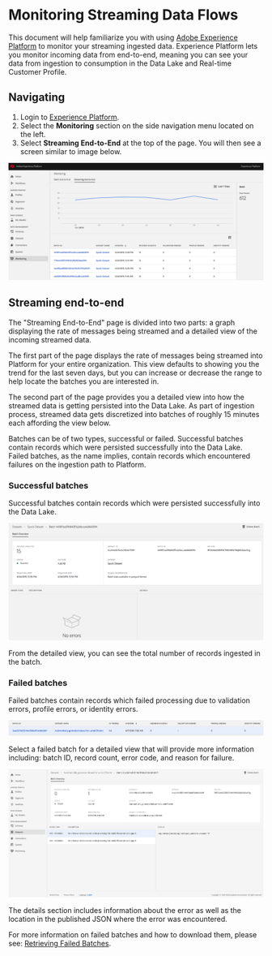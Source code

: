# Monitoring Streaming Data Flows
This document will help familiarize you with using [Adobe Experience Platform][platform] to monitor your streaming ingested data. Experience Platform lets you monitor incoming data from end-to-end, meaning you can see your data from ingestion to consumption in the Data Lake and Real-time Customer Profile.

## Navigating 
1. Login to [Experience Platform][platform]. 
2. Select the **Monitoring** section on the side navigation menu located on the left. 
3. Select **Streaming End-to-End** at the top of the page. You will then see a screen similar to image below.

![](images/aep-streaming-end-to-end.png)

## Streaming end-to-end
The "Streaming End-to-End" page is divided into two parts: a graph displaying the rate of messages being streamed and a detailed view of the incoming streamed data.

The first part of the page displays the rate of messages being streamed into Platform for your entire organization. This view defaults to showing you the trend for the last seven days, but you can increase or decrease the range to help locate the batches you are interested in. 

The second part of the page provides you a detailed view into how the streamed data is getting persisted into the Data Lake. As part of ingestion process, streamed data gets discretized into batches of roughly 15 minutes each affording the view below. 

Batches can be of two types, successful or failed. Successful batches contain records which were persisted successfully into the Data Lake. Failed batches, as the name implies, contain records which encountered failures on the ingestion path to Platform. 

### Successful batches 
Successful batches contain records which were persisted successfully into the Data Lake.   

![](images/streaming-end-to-end-success.png)

From the detailed view, you can see the total number of records ingested in the batch.

### Failed batches
Failed batches contain records which failed processing due to validation errors, profile errors, or identity errors.

![](images/streaming-end-to-end-errors.png)

Select a failed batch for a detailed view that will provide more information including: batch ID, record count, error code, and reason for failure. 

![](images/dataset-batch-overview-error-code.png)

The details section includes information about the error as well as the location in the published JSON where the error was encountered. 

For more information on failed batches and how to download them, please see: [Retrieving Failed Batches](retrieving_failed_batches.md).

[platform]: http://platform.adobe.com